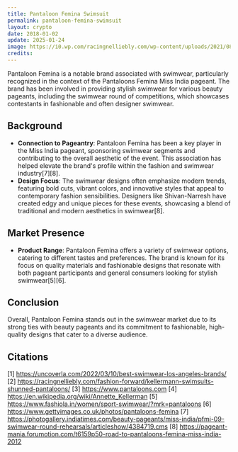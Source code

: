 ```yaml
---
title: Pantaloon Femina Swimsuit
permalink: pantaloon-femina-swimsuit
layout: crypto
date: 2018-01-02
update: 2025-01-24
image: https://i0.wp.com/racingnelliebly.com/wp-content/uploads/2021/08/2-service-pnp-cph-3b40000-3b45000-3b45800-3b45864v.jpg?ssl=1
credits:
---
```


Pantaloon Femina is a notable brand associated with swimwear, particularly recognized in the context of the Pantaloons Femina Miss India pageant. The brand has been involved in providing stylish swimwear for various beauty pageants, including the swimwear round of competitions, which showcases contestants in fashionable and often designer swimwear.

## Background
- **Connection to Pageantry**: Pantaloon Femina has been a key player in the Miss India pageant, sponsoring swimwear segments and contributing to the overall aesthetic of the event. This association has helped elevate the brand's profile within the fashion and swimwear industry[7][8].
- **Design Focus**: The swimwear designs often emphasize modern trends, featuring bold cuts, vibrant colors, and innovative styles that appeal to contemporary fashion sensibilities. Designers like Shivan-Narresh have created edgy and unique pieces for these events, showcasing a blend of traditional and modern aesthetics in swimwear[8].

## Market Presence
- **Product Range**: Pantaloon Femina offers a variety of swimwear options, catering to different tastes and preferences. The brand is known for its focus on quality materials and fashionable designs that resonate with both pageant participants and general consumers looking for stylish swimwear[5][6].

## Conclusion
Overall, Pantaloon Femina stands out in the swimwear market due to its strong ties with beauty pageants and its commitment to fashionable, high-quality designs that cater to a diverse audience.

## Citations

[1] https://uncoverla.com/2022/03/10/best-swimwear-los-angeles-brands/
[2] https://racingnelliebly.com/fashion-forward/kellermann-swimsuits-shunned-pantaloons/
[3] https://www.pantaloons.com
[4] https://en.wikipedia.org/wiki/Annette_Kellerman
[5] https://www.fashiola.in/women/sport-swimwear/?mrk=pantaloons
[6] https://www.gettyimages.co.uk/photos/pantaloons-femina
[7] https://photogallery.indiatimes.com/beauty-pageants/miss-india/pfmi-09-swimwear-round-rehearsals/articleshow/4384719.cms
[8] https://pageant-mania.forumotion.com/t6159p50-road-to-pantaloons-femina-miss-india-2012
